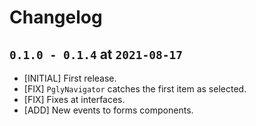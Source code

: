 # Changelog

## `0.1.0 - 0.1.4` at `2021-08-17`

* [INITIAL] First release.
* [FIX] `PglyNavigator` catches the first item as selected.
* [FIX] Fixes at interfaces.
* [ADD] New events to forms components.